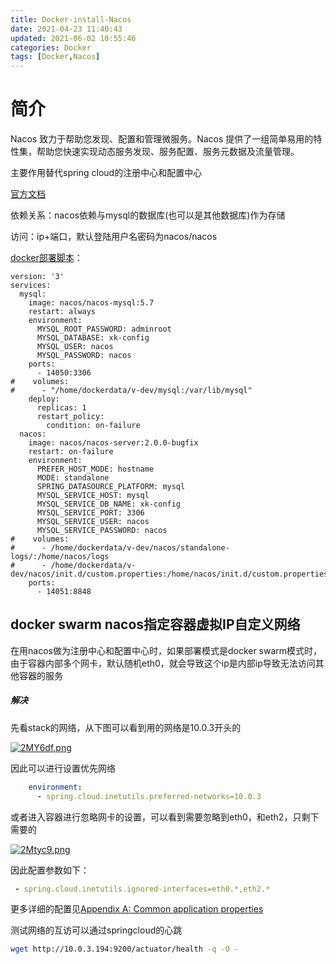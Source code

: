 ```yaml
---
title: Docker-install-Nacos
date: 2021-04-23 11:40:43
updated: 2021-06-02 10:55:46
categories: Docker
tags: [Docker,Nacos]
---
```


# 简介

Nacos 致力于帮助您发现、配置和管理微服务。Nacos 提供了一组简单易用的特性集，帮助您快速实现动态服务发现、服务配置、服务元数据及流量管理。

主要作用替代spring cloud的注册中心和配置中心

[官方文档](https://nacos.io/zh-cn/docs/what-is-nacos.html)

依赖关系：nacos依赖与mysql的数据库(也可以是其他数据库)作为存储

访问：ip+端口，默认登陆用户名密码为nacos/nacos

[docker部署脚本](https://github.com/nacos-group/nacos-docker)：

```properties
version: '3'
services:
  mysql:
    image: nacos/nacos-mysql:5.7
    restart: always
    environment:
      MYSQL_ROOT_PASSWORD: adminroot
      MYSQL_DATABASE: xk-config
      MYSQL_USER: nacos
      MYSQL_PASSWORD: nacos
    ports:
      - 14050:3306
#    volumes:
#      - "/home/dockerdata/v-dev/mysql:/var/lib/mysql"      
    deploy:
      replicas: 1
      restart_policy:
        condition: on-failure
  nacos:
    image: nacos/nacos-server:2.0.0-bugfix
    restart: on-failure
    environment:
      PREFER_HOST_MODE: hostname
      MODE: standalone
      SPRING_DATASOURCE_PLATFORM: mysql
      MYSQL_SERVICE_HOST: mysql
      MYSQL_SERVICE_DB_NAME: xk-config
      MYSQL_SERVICE_PORT: 3306
      MYSQL_SERVICE_USER: nacos
      MYSQL_SERVICE_PASSWORD: nacos
#    volumes:
#      - /home/dockerdata/v-dev/nacos/standalone-logs/:/home/nacos/logs
#      - /home/dockerdata/v-dev/nacos/init.d/custom.properties:/home/nacos/init.d/custom.properties
    ports:
      - 14051:8848
```



## docker swarm nacos指定容器虚拟IP自定义网络

在用nacos做为注册中心和配置中心时，如果部署模式是docker swarm模式时，由于容器内部多个网卡，默认随机eth0，就会导致这个ip是内部ip导致无法访问其他容器的服务

##### 解决

先看stack的网络，从下图可以看到用的网络是10.0.3开头的

[![2MY6df.png](https://z3.ax1x.com/2021/06/02/2MY6df.png)](https://imgtu.com/i/2MY6df)

因此可以进行设置优先网络

```yml
    environment:
      - spring.cloud.inetutils.preferred-networks=10.0.3
```

或者进入容器进行忽略网卡的设置，可以看到需要忽略到eth0，和eth2，只剩下需要的

[![2Mtyc9.png](https://z3.ax1x.com/2021/06/02/2Mtyc9.png)](https://imgtu.com/i/2Mtyc9)

因此配置参数如下：

```yml
 - spring.cloud.inetutils.ignored-interfaces=eth0.*,eth2.*
```

更多详细的配置见[Appendix A: Common application properties](https://cloud.spring.io/spring-cloud-commons/reference/html/appendix.html#common-application-properties)

测试网络的互访可以通过springcloud的心跳

```bash
wget http://10.0.3.194:9200/actuator/health -q -O -
```



